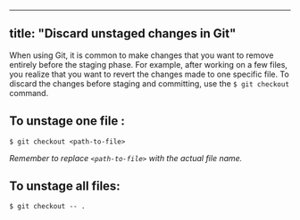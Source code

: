 
---
title: "Discard unstaged changes in Git"
---

When using Git, it is common to make changes that you want to remove entirely before the staging phase. For example, after working on a few files, you realize that you want to revert the changes made to one specific file. To discard the changes before staging and committing, use the `$ git checkout` command.

## To unstage one file :

`$ git checkout <path-to-file>`

_Remember to replace `<path-to-file>` with the actual file name._

## To unstage all files:

`$ git checkout -- .`
